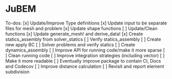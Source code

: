# JuBEM

To-dos:
[x] Update/Improve Type definitions
[x] Update input to be separate files for mesh and problem
[x] Update shape functions
[ ] Update/Clean functions
    [x] Update generate_mesh! and derive_data!
    [x] Create statics_assembly from solver_statics
    [ ] Verify statics_assembly
    [ ] Create new apply BC
    [ ] Solver problems and verify statics
    [ ] Create dynamics_assembly
[ ] Improve API for running code/make it more sparse
[ ] Clean running code
[ ] Improve integration strategies (including vector)
[ ] Make it more readable
[ ] Eventually improve package to contain CI, Docs and Codecov
[ ] Improve distance calculation
[ ] Revisit and report element subdivision